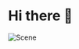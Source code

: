 # Hi there 👋


![Scene](https://github.com/user-attachments/assets/e9e2dc60-31c1-4cce-9adf-6c9a9702d82d)

<!--
**hskmatheus/hskmatheus** is a ✨ _special_ ✨ repository because its `README.md` (this file) appears on your GitHub profile.

Here are some ideas to get you started:

- 🔭 I’m currently working on ...
- 🌱 I’m currently learning ...
- 👯 I’m looking to collaborate on ...
- 🤔 I’m looking for help with ...
- 💬 Ask me about ...
- 📫 How to reach me: ...
- 😄 Pronouns: ...
- ⚡ Fun fact: ...
-->
